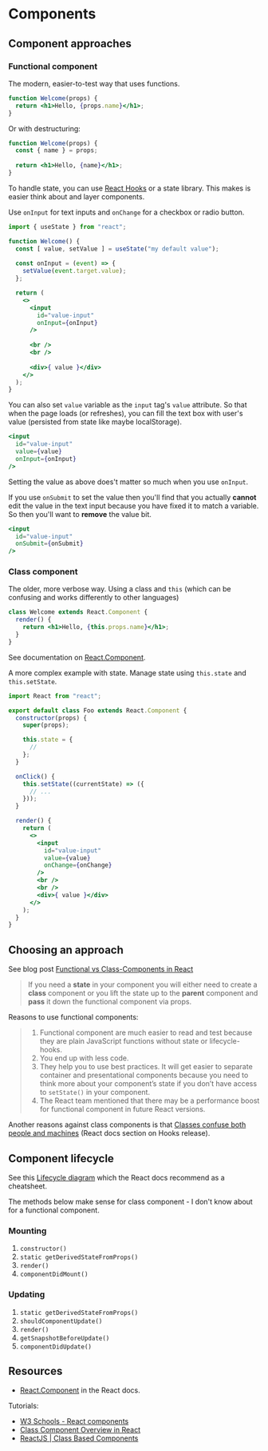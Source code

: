 # Components


## Component approaches

### Functional component

The modern, easier-to-test way that uses functions. 

```jsx
function Welcome(props) {
  return <h1>Hello, {props.name}</h1>;
}
```

Or with destructuring:

```jsx
function Welcome(props) {
  const { name } = props;
  
  return <h1>Hello, {name}</h1>;
}
```

To handle state, you can use [React Hooks](https://reactjs.org/docs/hooks-intro.html) or a state library. This makes is easier think about and layer components.

Use `onInput` for text inputs and `onChange` for a checkbox or radio button.

```jsx
import { useState } from "react";

function Welcome() {
  const [ value, setValue ] = useState("my default value");
  
  const onInput = (event) => {
    setValue(event.target.value);
  };

  return (
    <>
      <input
        id="value-input"
        onInput={onInput}
      />
      
      <br />
      <br />
      
      <div>{ value }</div>
    </>
  );
}
```

You can also set `value` variable as the `input` tag's `value` attribute. So that when the page loads (or refreshes), you can fill the text box with user's value (persisted from state like maybe localStorage).

```jsx
<input
  id="value-input"
  value={value}
  onInput={onInput}
/>
```

Setting the value as above does't matter so much when you use `onInput`.

If you use `onSubmit` to set the value then you'll find that you actually **cannot** edit the value in the text input because you have fixed it to match a variable. So then you'll want to **remove** the value bit.

```jsx
<input
  id="value-input"
  onSubmit={onSubmit}
/>
```

### Class component

The older, more verbose way. Using a class and `this` (which can be confusing and works differently to other languages)

```jsx
class Welcome extends React.Component {
  render() {
    return <h1>Hello, {this.props.name}</h1>;
  }
}
```

See documentation on [React.Component](https://reactjs.org/docs/react-component.html).

A more complex example with state. Manage state using `this.state` and `this.setState`.

```jsx
import React from "react";

export default class Foo extends React.Component {
  constructor(props) {
    super(props);

    this.state = {
      // 
    };
  }

  onClick() {
    this.setState((currentState) => ({
      // ...
    }));
  }

  render() {
    return (
      <>
        <input
          id="value-input"
          value={value}
          onChange={onChange}
        />
        <br />
        <br />
        <div>{ value }</div>
      </>
    );
  }
}
```


## Choosing an approach

See blog post [Functional vs Class-Components in React](https://medium.com/@Zwenza/functional-vs-class-components-in-react-231e3fbd7108)

> If you need a **state** in your component you will either need to create a **class** component or you lift the state up to the **parent** component and **pass** it down the functional component via props.

Reasons to use functional components:

> 1. Functional component are much easier to read and test because they are plain JavaScript functions without state or lifecycle-hooks.
> 2. You end up with less code.
> 3. They help you to use best practices. It will get easier to separate container and presentational components because you need to think more about your component’s state if you don’t have access to `setState()` in your component.
> 4. The React team mentioned that there may be a performance boost for functional component in future React versions.

Another reasons against class components is that [Classes confuse both people and machines](https://reactjs.org/docs/hooks-intro.html#classes-confuse-both-people-and-machines) (React docs section on Hooks release).


## Component lifecycle

See this [Lifecycle diagram](https://projects.wojtekmaj.pl/react-lifecycle-methods-diagram/) which the React docs recommend as a cheatsheet.

The methods below make sense for class component - I don't know about for a functional component.

### Mounting

1. `constructor()`
2. `static getDerivedStateFromProps()`
3. `render()`
4. `componentDidMount()`

### Updating

1. `static getDerivedStateFromProps()`
2. `shouldComponentUpdate()`
3. `render()`
4. `getSnapshotBeforeUpdate()`
5. `componentDidUpdate()`


## Resources

- [React.Component](https://reactjs.org/docs/react-component.html) in the React docs.

Tutorials:

- [W3 Schools - React components](https://www.w3schools.com/react/react_components.asp)
- [Class Component Overview in React](https://www.digitalocean.com/community/tutorials/react-class-components)
- [ReactJS \| Class Based Components](https://www.geeksforgeeks.org/reactjs-class-based-components/)
